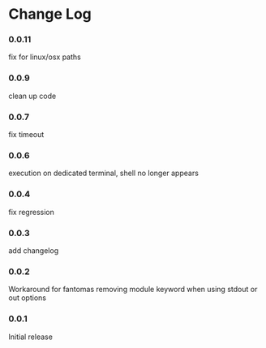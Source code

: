 # Change Log

### 0.0.11

fix for linux/osx paths

### 0.0.9

clean up code

### 0.0.7

fix timeout

### 0.0.6

execution on dedicated terminal, shell no longer appears

### 0.0.4

fix regression

### 0.0.3

add changelog

### 0.0.2

Workaround for fantomas removing module keyword when using stdout or out options

### 0.0.1

Initial release

